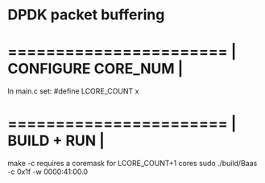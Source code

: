 # DPDK packet buffering


=======================
| CONFIGURE CORE_NUM  |
=======================
In main.c set:
#define LCORE_COUNT x


=======================
|     BUILD + RUN     |
=======================
make
-c requires a coremask for LCORE_COUNT+1 cores
sudo ./build/Baas -c 0x1f -w 0000:41:00.0

